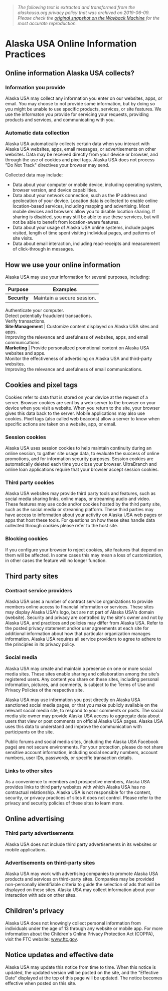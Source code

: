 > *The following text is extracted and transformed from the alaskausa.org privacy policy that was archived on 2019-06-09. Please check the [original snapshot on the Wayback Machine](https://web.archive.org/web/20190609095604id_/https%3A//www.alaskausa.org/service/security/privacy.asp) for the most accurate reproduction.*

# Alaska USA Online Information Practices

## Online information Alaska USA collects?

### Information you provide

Alaska USA may collect any information you enter on our websites, apps, or email. You may choose to not provide some information, but by doing so you might be unable to use specific products, services, or site features. We use the informaton you provide for servicing your requests, providing products and services, and communicating with you.

### Automatic data collection

Alaska USA automatically collects certain data when you interact with Alaska USA websites, apps, email messages, or advertisements on other websites. Data may be received directly from your device or browser, and through the use of cookies and pixel tags. Alaska USA does not process "Do Not Track" directives your browser may send.

Collected data may include:

  * Data about your computer or mobile device, including operating system, browser version, and device capabilities.
  * Data about your network connection, such as the IP address and geolocation of your device. Location data is collected to enable online location-based services, including mapping and advertising. Most mobile devices and browsers allow you to disable location sharing. If sharing is disabled, you may still be able to use these services, but will not be able to benefit from location-aware features.
  * Data about your usage of Alaska USA online systems, include pages visited, length of time spent visiting individual pages, and patterns of site visits.
  * Data about email interaction, including read-receipts and measurement of click-through in messages.



## How we use your online information

Alaska USA may use your information for several purposes, including:

Purpose | Examples  
---|---  
**Security** | Maintain a secure session.   
Authenticate your computer.   
Detect potentially fraudulent transactions.   
Verify transactions.  
**Site Management** | Customize content displayed on Alaska USA sites and apps.   
Improving the relevance and usefulness of websites, apps, and email communications  
**Marketing** | Provide personalized promotional content on Alaska USA websites and apps.   
Monitor the effectiveness of advertising on Alaska USA and third-party websites.   
Improving the relevance and usefulness of email communications.  
  
## Cookies and pixel tags

Cookies refer to data that is stored on your device at the request of a server. Browser cookies are sent by a web server to the browser on your device when you visit a website. When you return to the site, your browser gives this data back to the server. Mobile applications may also use cookies. Pixel tags (also called web beacons) allow a server to know when specific actions are taken on a website, app, or email. 

### Session cookies

Alaska USA uses session cookies to help maintain continuity during an online session, to gather site usage data, to evaluate the success of online promotions, and for information security purposes. Session cookies are automatically deleted each time you close your browser. UltraBranch and online loan applications require that your browser accept session cookies.

### Third party cookies

Alaska USA websites may provide third party tools and features, such as social media sharing links, online maps, or streaming audio and video. These features may use code and/or cookies hosted by the third party site, such as the social media or streaming platform. These third parties may have access to information about your activity on Alaska USA web pages or apps that host these tools. For questions on how these sites handle data collected through cookies please refer to the host site.

### Blocking cookies

If you configure your browser to reject cookies, site features that depend on them will be affected. In some cases this may mean a loss of customization, in other cases the feature will no longer function. 

## Third party sites

### Contract service providers

Alaska USA uses a number of contract service organizations to provide members online access to financial information or services. These sites may display Alaska USA's logo, but are not part of Alaska USA's domain (website). Security and privacy are controlled by the site's owner and not by Alaska USA, and practices and policies may differ from Alaska USA. Refer to the posted privacy statement and/or user agreements at each site for additional information about how that particular organization manages information. Alaska USA requires all service providers to agree to adhere to the principles in its privacy policy.

### Social media

Alaska USA may create and maintain a presence on one or more social media sites. These sites enable sharing and collaboration among the site's registered users. Any content you share on these sites, including personal information, pictures, and comments, is subject to the Terms of Use and Privacy Policies of the respective site.

Alaska USA may use information you post directly on Alaska USA sanctioned social media pages, or that you make publicly available on the relevant social media site, to respond to your comments or posts. The social media site owner may provide Alaska USA access to aggregate data about users that view or post comments on official Alaska USA pages. Alaska USA uses this data to understand and improve the communication with participants on the site.

Public forums and social media sites, (including the Alaska USA Facebook page) are not secure environments. For your protection, please do not share sensitive account information, including social security numbers, account numbers, user IDs, passwords, or specific transaction details.

### Links to other sites

As a convenience to members and prospective members, Alaska USA provides links to third party websites with which Alaska USA has no contractual relationship. Alaska USA is not responsible for the content, security, or privacy practices of sites it does not control. Please refer to the privacy and security policies of these sites to learn more.

## Online advertising

### Third party advertisements

Alaska USA does not include third party advertisements in its websites or mobile applications.

### Advertisements on third-party sites

Alaska USA may work with advertising companies to promote Alaska USA products and services on third-party sites. Companies may be provided non-personally identifiable criteria to guide the selection of ads that will be displayed on these sites. Alaska USA may collect information about your interaction with ads on other sites.

## Children's privacy

Alaska USA does not knowingly collect personal information from individuals under the age of 13 through any website or mobile app. For more information about the Children's Online Privacy Protection Act (COPPA), visit the FTC website: www.ftc.gov.

## Notice updates and effective date

Alaska USA may update this notice from time to time. When this notice is updated, the updated version will be posted on the site, and the "Effective Date" displayed at the top of this page will be updated. The notice becomes effective when posted on this site.
